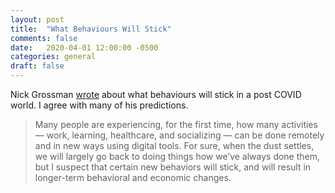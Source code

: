 ```yaml
---
layout: post
title:  "What Behaviours Will Stick"
comments: false
date:   2020-04-01 12:00:00 -0500
categories: general
draft: false
---
```


Nick Grossman [wrote](https://www.nickgrossman.is/2020/post-covid-which-behaviors-will-stick/) about what behaviours will stick in a post COVID world. I agree with many of his predictions.

> Many people are experiencing, for the first time, how many activities — work, learning, healthcare, and socializing — can be done remotely and in new ways using digital tools. For sure, when the dust settles, we will largely go back to doing things how we’ve always done them, but I suspect that certain new behaviors will stick, and will result in longer-term behavioral and economic changes.